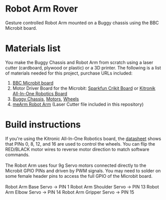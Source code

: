 # Robot Arm Rover
Gesture controlled Robot Arm mounted on a Buggy chassis using the BBC Microbit board.

# Materials list
You make the Buggy Chassis and Robot Arm from scratch using a laser cutter (cardboard, plywood or plastic) or a 3D printer. The following is a list of materials needed for this project, purchase URLs included:

1. [BBC Microbit board]()
2. Motor Driver Board for the Microbit: [Sparkfun Crikit Board]() or [Kitronik All-In-One Robotics Board]()
3. [Buggy Chassis](), [Motors](), [Wheels]()
4. [meArm Robot Arm]() (Laser Cutter file included in this repository)


# Build instructions
If you're using the Kitronic All-In-One Robotics board, the [datasheet]() shows that PINs 0, 8, 12, and 16 are used to control the wheels. You can flip the RED/BLACK motor wires to reverse motor direction to match software commands.
<br>
<br>
The Robot Arm uses four 9g Servo motors connected directly to the Microbit GPIO PINs and driven by PWM signals. You may need to solder on some female header pins to access the full GPIO of the Microbit board.
<br>
<br>
Robot Arm Base Servo -> PIN 1
Robot Arm Shoulder Servo -> PIN 13
Robot Arm Elbow Servo -> PIN 14
Robot Arm Gripper Servo -> PIN 15

